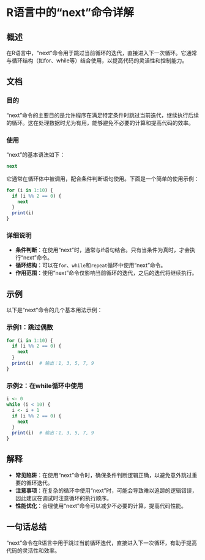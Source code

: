 <!--
Meta Description: # R语言中的“next”命令详解 ## 概述 在R语言中，“next”命令用于跳过当前循环的迭代，直接进入下一次循环。它通常与循环结构（如for、while等）结合使用，以提高代码的灵活性和控制能力。 ## 文档 ### 目的 “next”命令的主要目的是允许程序在满足特定条件时跳过当前迭代，继续...
Meta Keywords: next, print, 直接进入下一次循环, 在使用, while
-->

# R语言中的“next”命令详解

## 概述
在R语言中，“next”命令用于跳过当前循环的迭代，直接进入下一次循环。它通常与循环结构（如for、while等）结合使用，以提高代码的灵活性和控制能力。

## 文档
### 目的
“next”命令的主要目的是允许程序在满足特定条件时跳过当前迭代，继续执行后续的循环。这在处理数据时尤为有用，能够避免不必要的计算和提高代码的效率。

### 使用
“next”的基本语法如下：
```R
next
```
它通常在循环体中被调用，配合条件判断语句使用。下面是一个简单的使用示例：

```R
for (i in 1:10) {
  if (i %% 2 == 0) {
    next
  }
  print(i)
}
```

### 详细说明
- **条件判断**：在使用“next”时，通常与if语句结合。只有当条件为真时，才会执行“next”命令。
- **循环结构**：可以在`for`、`while`和`repeat`循环中使用“next”命令。
- **作用范围**：使用“next”命令仅影响当前循环的迭代，之后的迭代将继续执行。

## 示例
以下是“next”命令的几个基本用法示例：

### 示例1：跳过偶数
```R
for (i in 1:10) {
  if (i %% 2 == 0) {
    next
  }
  print(i)  # 输出：1, 3, 5, 7, 9
}
```

### 示例2：在while循环中使用
```R
i <- 0
while (i < 10) {
  i <- i + 1
  if (i %% 2 == 0) {
    next
  }
  print(i)  # 输出：1, 3, 5, 7, 9
}
```

## 解释
- **常见陷阱**：在使用“next”命令时，确保条件判断逻辑正确，以避免意外跳过重要的循环迭代。
- **注意事项**：在复杂的循环中使用“next”时，可能会导致难以追踪的逻辑错误，因此建议在调试时注意循环的执行顺序。
- **性能优化**：合理使用“next”命令可以减少不必要的计算，提高代码性能。

## 一句话总结
“next”命令在R语言中用于跳过当前循环迭代，直接进入下一次循环，有助于提高代码的灵活性和效率。